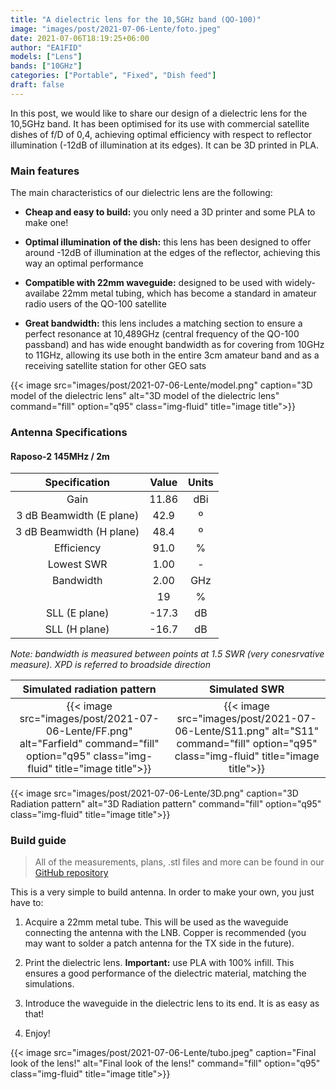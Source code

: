 ```yaml
---
title: "A dielectric lens for the 10,5GHz band (QO-100)"
image: "images/post/2021-07-06-Lente/foto.jpeg"
date: 2021-07-06T18:19:25+06:00
author: "EA1FID"
models: ["Lens"]
bands: ["10GHz"]
categories: ["Portable", "Fixed", "Dish feed"]
draft: false
---
```


In this post, we would like to share our design of a dielectric lens for the 10,5GHz band. It has been optimised for its use with commercial satellite dishes of f/D of 0,4, achieving optimal efficiency with respect to reflector illumination (-12dB of illumination at its edges). It can be 3D printed in PLA.




### Main features

The main characteristics of our dielectric lens are the following:

- **Cheap and easy to build:** you only need a 3D printer and some PLA to make one!

- **Optimal illumination of the dish:** this lens has been designed to offer around -12dB of illumination at the edges of the reflector, achieving this way an optimal performance

- **Compatible with 22mm waveguide:** designed to be used with widely-availabe 22mm metal tubing, which has become a standard in amateur radio users of the QO-100 satellite

- **Great bandwidth:** this lens includes a matching section to ensure a perfect resonance at 10,489GHz (central frequency of the QO-100 passband) and has wide enought bandwidth as for covering from 10GHz to 11GHz, allowing its use both in the entire 3cm amateur band and as a receiving satellite station for other GEO sats

{{< image src="images/post/2021-07-06-Lente/model.png" caption="3D model of the dielectric lens" alt="3D model of the dielectric lens" command="fill" option="q95" class="img-fluid" title="image title">}}


### Antenna Specifications

#### Raposo-2 145MHz / 2m 

|           **Specification**           |  **Value** | **Units** |
|:------------------------:|:------:|:-----:|
|           Gain           |    11.86   |  dBi  |
| 3 dB Beamwidth (E plane) |    42.9    |   º   |
| 3 dB Beamwidth (H plane) |    48.4    |   º   |
|        Efficiency        |    91.0    |   %   |
|        Lowest SWR        |    1.00    |   -   |
|         Bandwidth        |    2.00    |  GHz  |
|                          |    19      |   %   |
|       SLL (E plane)      |    -17.3   |   dB  |
|       SLL (H plane)      |    -16.7   |   dB  |

*Note: bandwidth is measured between points at 1.5 SWR (very conesrvative measure). XPD is referred to broadside direction*

Simulated radiation pattern | Simulated SWR
:-------------------------:|:-------------------------:
{{< image src="images/post/2021-07-06-Lente/FF.png" alt="Farfield" command="fill" option="q95" class="img-fluid" title="image title">}} |  {{< image src="images/post/2021-07-06-Lente/S11.png" alt="S11" command="fill" option="q95" class="img-fluid" title="image title">}}

{{< image src="images/post/2021-07-06-Lente/3D.png" caption="3D Radiation pattern" alt="3D Radiation pattern" command="fill" option="q95" class="img-fluid" title="image title">}}


### Build guide

>All of the measurements, plans, .stl files and more can be found in our [GitHub repository](https://github.com/pepassaco/FIDtennas)

This is a very simple to build antenna. In order to make your own, you just have to:

1. Acquire a 22mm metal tube. This will be used as the waveguide connecting the antenna with the LNB. Copper is recommended (you may want to solder a patch antenna for the TX side in the future).

2. Print the dielectric lens. **Important:** use PLA with 100% infill. This ensures a good performance of the dielectric material, matching the simulations.

3. Introduce the waveguide in the dielectric lens to its end. It is as easy as that!

4. Enjoy!

{{< image src="images/post/2021-07-06-Lente/tubo.jpeg" caption="Final look of the lens!" alt="Final look of the lens!" command="fill" option="q95" class="img-fluid" title="image title">}}



